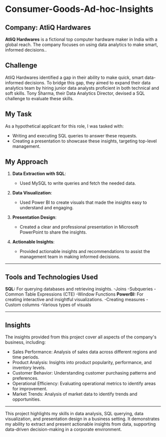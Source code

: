 # Consumer-Goods-Ad-hoc-Insights


## Company: AtliQ Hardwares

**AtliQ Hardwares** is a fictional top computer hardware maker in India with a global reach. The company focuses on using data analytics to make smart, informed decisions..

## Challenge

AtliQ Hardwares identified a gap in their ability to make quick, smart data-informed decisions. To bridge this gap, they aimed to expand their data analytics team by hiring junior data analysts proficient in both technical and soft skills. Tony Sharma, their Data Analytics Director, devised a SQL challenge to evaluate these skills.

## My Task

As a hypothetical applicant for this role, I was tasked with:

- Writing and executing SQL queries to answer these requests.
- Creating a presentation to showcase these insights, targeting top-level management.

## My Approach

1. **Data Extraction with SQL**:
   - Used MySQL to write queries and fetch the needed data.
   
2. **Data Visualization**:
   - Used Power BI to create visuals that made the insights easy to understand and engaging.
   
3. **Presentation Design**:
   - Created a clear and professional presentation in Microsoft PowerPoint to share the insights.
   
4. **Actionable Insights**:
   - Provided actionable insights and recommendations to assist the management team in making informed decisions.

---
## Tools and Technologies Used
**SQL:** For querying databases and retrieving insights.
 -Joins
 -Subqueries
 -Common Table Expressions (CTE)
 -Window Functions
**PowerBI:** For creating interactive and insightful visualizations.
 -Creating measures
 -Custom columns
 -Various types of visuals

 ---
 
## Insights
The insights provided from this project cover all aspects of the company's business, including:

- Sales Performance: Analysis of sales data across different regions and time periods.
- Product Analysis: Insights into product popularity, performance, and inventory levels.
- Customer Behavior: Understanding customer purchasing patterns and preferences.
- Operational Efficiency: Evaluating operational metrics to identify areas for improvement.
- Market Trends: Analysis of market data to identify trends and opportunities.

---

This project highlights my skills in data analysis, SQL querying, data visualization, and presentation design in a business setting. It demonstrates my ability to extract and present actionable insights from data, supporting data-driven decision-making in a corporate environment.
